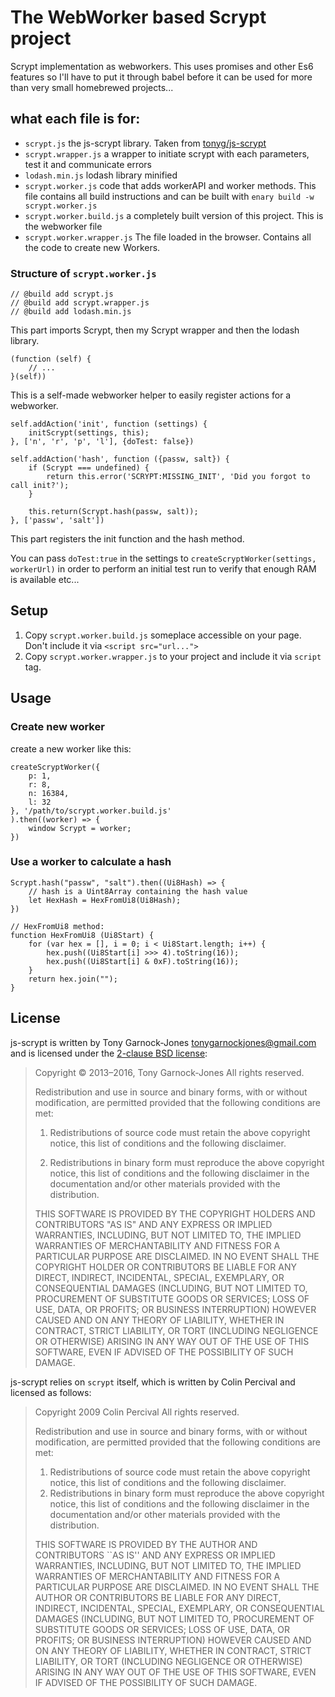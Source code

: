 # The WebWorker based Scrypt project

Scrypt implementation as webworkers. This uses promises and other Es6 features so I'll have to put it through babel before it can be used for more than very small homebrewed projects...

## what each file is for:

 - `scrypt.js` the js-scrypt library. Taken from [tonyg/js-scrypt](https://github.com/tonyg/js-scrypt)
 - `scrypt.wrapper.js` a wrapper to initiate scrypt with each parameters, test it and communicate errors
 - `lodash.min.js` lodash library minified
 - `scrypt.worker.js` code that adds workerAPI and worker methods. This file contains all build instructions and can be built with `enary build -w scrypt.worker.js`
 - `scrypt.worker.build.js` a completely built version of this project. This is the webworker file
 - `scrypt.worker.wrapper.js` The file loaded in the browser. Contains all the code to create new Workers.

### Structure of `scrypt.worker.js`

````
// @build add scrypt.js
// @build add scrypt.wrapper.js
// @build add lodash.min.js
````

This part imports Scrypt, then my Scrypt wrapper and then the lodash library.

````
(function (self) {
	// ...
}(self))
````

This is a self-made webworker helper to easily register actions for a webworker.

````
self.addAction('init', function (settings) {
	initScrypt(settings, this);
}, ['n', 'r', 'p', 'l'], {doTest: false})

self.addAction('hash', function ({passw, salt}) {
	if (Scrypt === undefined) {
		return this.error('SCRYPT:MISSING_INIT', 'Did you forgot to call init?');
	}

	this.return(Scrypt.hash(passw, salt));
}, ['passw', 'salt'])
````

This part registers the init function and the hash method. 

You can pass `doTest:true` in the settings to `createScryptWorker(settings, workerUrl)` in order to perform an initial test run to verify that enough RAM is available etc...

## Setup

 1. Copy `scrypt.worker.build.js` someplace accessible on your page. Don't include it via `<script src="url...">`
 2. Copy `scrypt.worker.wrapper.js` to your project and include it via `script` tag.
 

## Usage

### Create new worker

create a new worker like this:

````
createScryptWorker({
	p: 1, 
	r: 8, 
	n: 16384, 
	l: 32
}, '/path/to/scrypt.worker.build.js'
).then((worker) => {
	window Scrypt = worker;
})
````

### Use a worker to calculate a hash

````
Scrypt.hash("passw", "salt").then((Ui8Hash) => {
	// hash is a Uint8Array containing the hash value
	let HexHash = HexFromUi8(Ui8Hash);
})

// HexFromUi8 method:
function HexFromUi8 (Ui8Start) {
    for (var hex = [], i = 0; i < Ui8Start.length; i++) {
        hex.push((Ui8Start[i] >>> 4).toString(16));
        hex.push((Ui8Start[i] & 0xF).toString(16));
    }
    return hex.join("");
}
````


## License


js-scrypt is written by Tony Garnock-Jones
<tonygarnockjones@gmail.com> and is licensed under the [2-clause BSD license](http://opensource.org/licenses/BSD-2-Clause):

> Copyright &copy; 2013&ndash;2016, Tony Garnock-Jones
> All rights reserved.
>
> Redistribution and use in source and binary forms, with or without
> modification, are permitted provided that the following conditions
> are met:
>
> 1. Redistributions of source code must retain the above copyright
>    notice, this list of conditions and the following disclaimer.
>
> 2. Redistributions in binary form must reproduce the above copyright
>    notice, this list of conditions and the following disclaimer in
>    the documentation and/or other materials provided with the
>    distribution.
>
> THIS SOFTWARE IS PROVIDED BY THE COPYRIGHT HOLDERS AND CONTRIBUTORS
> "AS IS" AND ANY EXPRESS OR IMPLIED WARRANTIES, INCLUDING, BUT NOT
> LIMITED TO, THE IMPLIED WARRANTIES OF MERCHANTABILITY AND FITNESS
> FOR A PARTICULAR PURPOSE ARE DISCLAIMED. IN NO EVENT SHALL THE
> COPYRIGHT HOLDER OR CONTRIBUTORS BE LIABLE FOR ANY DIRECT, INDIRECT,
> INCIDENTAL, SPECIAL, EXEMPLARY, OR CONSEQUENTIAL DAMAGES (INCLUDING,
> BUT NOT LIMITED TO, PROCUREMENT OF SUBSTITUTE GOODS OR SERVICES;
> LOSS OF USE, DATA, OR PROFITS; OR BUSINESS INTERRUPTION) HOWEVER
> CAUSED AND ON ANY THEORY OF LIABILITY, WHETHER IN CONTRACT, STRICT
> LIABILITY, OR TORT (INCLUDING NEGLIGENCE OR OTHERWISE) ARISING IN
> ANY WAY OUT OF THE USE OF THIS SOFTWARE, EVEN IF ADVISED OF THE
> POSSIBILITY OF SUCH DAMAGE.

js-scrypt relies on `scrypt` itself, which is written by Colin
Percival and licensed as follows:

> Copyright 2009 Colin Percival
> All rights reserved.
>
> Redistribution and use in source and binary forms, with or without
> modification, are permitted provided that the following conditions
> are met:
>
> 1. Redistributions of source code must retain the above copyright
>    notice, this list of conditions and the following disclaimer.
> 2. Redistributions in binary form must reproduce the above copyright
>    notice, this list of conditions and the following disclaimer in the
>    documentation and/or other materials provided with the distribution.
>
> THIS SOFTWARE IS PROVIDED BY THE AUTHOR AND CONTRIBUTORS ``AS IS'' AND
> ANY EXPRESS OR IMPLIED WARRANTIES, INCLUDING, BUT NOT LIMITED TO, THE
> IMPLIED WARRANTIES OF MERCHANTABILITY AND FITNESS FOR A PARTICULAR PURPOSE
> ARE DISCLAIMED.  IN NO EVENT SHALL THE AUTHOR OR CONTRIBUTORS BE LIABLE
> FOR ANY DIRECT, INDIRECT, INCIDENTAL, SPECIAL, EXEMPLARY, OR CONSEQUENTIAL
> DAMAGES (INCLUDING, BUT NOT LIMITED TO, PROCUREMENT OF SUBSTITUTE GOODS
> OR SERVICES; LOSS OF USE, DATA, OR PROFITS; OR BUSINESS INTERRUPTION)
> HOWEVER CAUSED AND ON ANY THEORY OF LIABILITY, WHETHER IN CONTRACT, STRICT
> LIABILITY, OR TORT (INCLUDING NEGLIGENCE OR OTHERWISE) ARISING IN ANY WAY
> OUT OF THE USE OF THIS SOFTWARE, EVEN IF ADVISED OF THE POSSIBILITY OF
> SUCH DAMAGE.

